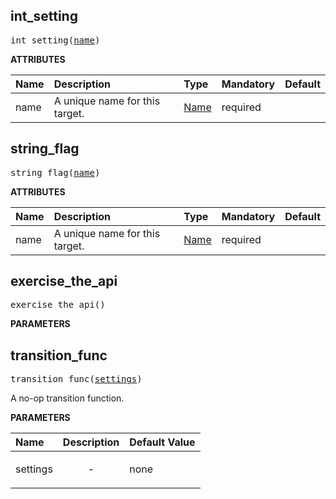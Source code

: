 <!-- Generated with Stardoc: http://skydoc.bazel.build -->

<a name="#int_setting"></a>

## int_setting

<pre>
int_setting(<a href="#int_setting-name">name</a>)
</pre>



**ATTRIBUTES**


| Name  | Description | Type | Mandatory | Default |
| :------------- | :------------- | :------------- | :------------- | :------------- |
| <a name="int_setting-name"></a>name |  A unique name for this target.   | <a href="https://bazel.build/docs/build-ref.html#name">Name</a> | required |  |


<a name="#string_flag"></a>

## string_flag

<pre>
string_flag(<a href="#string_flag-name">name</a>)
</pre>



**ATTRIBUTES**


| Name  | Description | Type | Mandatory | Default |
| :------------- | :------------- | :------------- | :------------- | :------------- |
| <a name="string_flag-name"></a>name |  A unique name for this target.   | <a href="https://bazel.build/docs/build-ref.html#name">Name</a> | required |  |


<a name="#exercise_the_api"></a>

## exercise_the_api

<pre>
exercise_the_api()
</pre>



**PARAMETERS**



<a name="#transition_func"></a>

## transition_func

<pre>
transition_func(<a href="#transition_func-settings">settings</a>)
</pre>

A no-op transition function.

**PARAMETERS**


| Name  | Description | Default Value |
| :------------- | :------------- | :------------- |
| <a name="transition_func-settings"></a>settings |  <p align="center"> - </p>   |  none |


